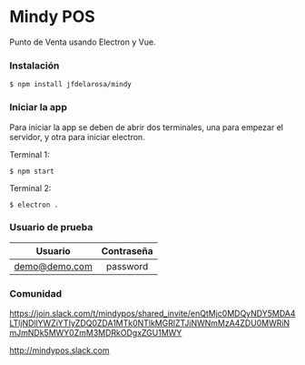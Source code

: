 # Mindy POS

Punto de Venta usando Electron y Vue.

### Instalación

```
$ npm install jfdelarosa/mindy
```


### Iniciar la app
Para iniciar la app se deben de abrir dos terminales, una para empezar el servidor, y otra para iniciar electron.

Terminal 1:

```
$ npm start
```

Terminal 2:

```
$ electron .
```

### Usuario de prueba

|    Usuario    | Contraseña |
| :-----------: |  :------:  |
| demo@demo.com |  password  |

### Comunidad

https://join.slack.com/t/mindypos/shared_invite/enQtMjc0MDQyNDY5MDA4LTljNDllYWZiYTIyZDQ0ZDA1MTk0NTlkMGRlZTJiNWNmMzA4ZDU0MWRiNmJmNDk5MWY0ZmM3MDRkODgxZGU1MWY

http://mindypos.slack.com
